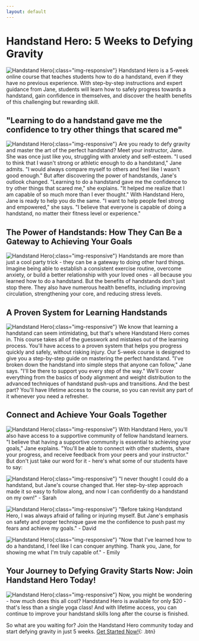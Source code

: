 ```yaml
---
layout: default
---
```


<head>
  <script src="https://cdn.botpress.cloud/webchat/v0/inject.js"></script>
  <script src="https://mediafiles.botpress.cloud/c0fbf0dd-a989-4515-b53c-c134185945b8/webchat/config.js" defer></script>
</head>

# Handstand Hero: 5 Weeks to Defying Gravity
![Handstand Hero](/assets/images/handstand/handstand_1.png){:class="img-responsive"}
Handstand Hero is a 5-week online course that teaches students how to do a handstand, even if they have no previous experience. With step-by-step instructions and expert guidance from Jane, students will learn how to safely progress towards a handstand, gain confidence in themselves, and discover the health benefits of this challenging but rewarding skill.


## "Learning to do a handstand gave me the confidence to try other things that scared me"
![Handstand Hero](/assets/images/handstand/Jane_headshot.jpeg){:class="img-responsive"}
Are you ready to defy gravity and master the art of the perfect handstand? Meet your instructor, Jane. She was once just like you, struggling with anxiety and self-esteem. "I used to think that I wasn't strong or athletic enough to do a handstand," Jane admits. "I would always compare myself to others and feel like I wasn't good enough."
But after discovering the power of handstands, Jane's outlook changed. "Learning to do a handstand gave me the confidence to try other things that scared me," she explains. "It helped me realize that I am capable of so much more than I ever thought." With Handstand Hero, Jane is ready to help you do the same. "I want to help people feel strong and empowered," she says. "I believe that everyone is capable of doing a handstand, no matter their fitness level or experience."

## The Power of Handstands: How They Can Be a Gateway to Achieving Your Goals
![Handstand Hero](/assets/images/handstand/handstand_2.png){:class="img-responsive"}
Handstands are more than just a cool party trick - they can be a gateway to doing other hard things. Imagine being able to establish a consistent exercise routine, overcome anxiety, or build a better relationship with your loved ones - all because you learned how to do a handstand.
But the benefits of handstands don't just stop there. They also have numerous health benefits, including improving circulation, strengthening your core, and reducing stress levels.

## A Proven System for Learning Handstands
![Handstand Hero](/assets/images/handstand/handstand_3.png){:class="img-responsive"}
We know that learning a handstand can seem intimidating, but that's where Handstand Hero comes in. This course takes all of the guesswork and mistakes out of the learning process. You'll have access to a proven system that helps you progress quickly and safely, without risking injury.
Our 5-week course is designed to give you a step-by-step guide on mastering the perfect handstand. "I've broken down the handstand into simple steps that anyone can follow," Jane says. "I'll be there to support you every step of the way."
We'll cover everything from the basics of body alignment and weight distribution to the advanced techniques of handstand push-ups and transitions. And the best part? You'll have lifetime access to the course, so you can revisit any part of it whenever you need a refresher.

## Connect and Achieve Your Goals Together
![Handstand Hero](/assets/images/handstand/handstand_4.png){:class="img-responsive"}
With Handstand Hero, you'll also have access to a supportive community of fellow handstand learners. "I believe that having a supportive community is essential to achieving your goals," Jane explains. "You'll be able to connect with other students, share your progress, and receive feedback from your peers and your instructor."
But don't just take our word for it - here's what some of our students have to say:

![Handstand Hero](/assets/images/handstand/headshot_1.jpeg){:class="img-responsive"}
"I never thought I could do a handstand, but Jane's course changed that. Her step-by-step approach made it so easy to follow along, and now I can confidently do a handstand on my own!" - Sarah

![Handstand Hero](/assets/images/handstand/headshot_2.jpeg){:class="img-responsive"}
"Before taking Handstand Hero, I was always afraid of falling or injuring myself. But Jane's emphasis on safety and proper technique gave me the confidence to push past my fears and achieve my goals." - David

![Handstand Hero](/assets/images/handstand/headshot_3.jpeg){:class="img-responsive"}
"Now that I've learned how to do a handstand, I feel like I can conquer anything. Thank you, Jane, for showing me what I'm truly capable of." - Emily

## Your Journey to Defying Gravity Starts Now: Join Handstand Hero Today!
![Handstand Hero](/assets/images/handstand/handstand_5.png){:class="img-responsive"}
Now, you might be wondering - how much does this all cost? Handstand Hero is available for only $20 - that's less than a single yoga class! And with lifetime access, you can continue to improve your handstand skills long after the course is finished.

So what are you waiting for? Join the Handstand Hero community today and start defying gravity in just 5 weeks.
[Get Started Now!](http://www.botpress.com){: .btn}
